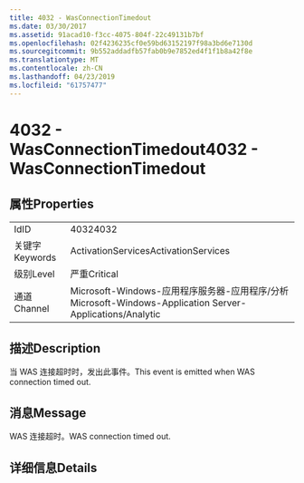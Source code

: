 ```yaml
---
title: 4032 - WasConnectionTimedout
ms.date: 03/30/2017
ms.assetid: 91acad10-f3cc-4075-804f-22c49131b7bf
ms.openlocfilehash: 02f4236235cf0e59bd63152197f98a3bd6e7130d
ms.sourcegitcommit: 9b552addadfb57fab0b9e7852ed4f1f1b8a42f8e
ms.translationtype: MT
ms.contentlocale: zh-CN
ms.lasthandoff: 04/23/2019
ms.locfileid: "61757477"
---
```

# <a name="4032---wasconnectiontimedout"></a><span data-ttu-id="325f8-102">4032 - WasConnectionTimedout</span><span class="sxs-lookup"><span data-stu-id="325f8-102">4032 - WasConnectionTimedout</span></span>
## <a name="properties"></a><span data-ttu-id="325f8-103">属性</span><span class="sxs-lookup"><span data-stu-id="325f8-103">Properties</span></span>  
  
|||  
|-|-|  
|<span data-ttu-id="325f8-104">Id</span><span class="sxs-lookup"><span data-stu-id="325f8-104">ID</span></span>|<span data-ttu-id="325f8-105">4032</span><span class="sxs-lookup"><span data-stu-id="325f8-105">4032</span></span>|  
|<span data-ttu-id="325f8-106">关键字</span><span class="sxs-lookup"><span data-stu-id="325f8-106">Keywords</span></span>|<span data-ttu-id="325f8-107">ActivationServices</span><span class="sxs-lookup"><span data-stu-id="325f8-107">ActivationServices</span></span>|  
|<span data-ttu-id="325f8-108">级别</span><span class="sxs-lookup"><span data-stu-id="325f8-108">Level</span></span>|<span data-ttu-id="325f8-109">严重</span><span class="sxs-lookup"><span data-stu-id="325f8-109">Critical</span></span>|  
|<span data-ttu-id="325f8-110">通道</span><span class="sxs-lookup"><span data-stu-id="325f8-110">Channel</span></span>|<span data-ttu-id="325f8-111">Microsoft-Windows-应用程序服务器-应用程序/分析</span><span class="sxs-lookup"><span data-stu-id="325f8-111">Microsoft-Windows-Application Server-Applications/Analytic</span></span>|  
  
## <a name="description"></a><span data-ttu-id="325f8-112">描述</span><span class="sxs-lookup"><span data-stu-id="325f8-112">Description</span></span>  
 <span data-ttu-id="325f8-113">当 WAS 连接超时时，发出此事件。</span><span class="sxs-lookup"><span data-stu-id="325f8-113">This event is emitted when WAS connection timed out.</span></span>  
  
## <a name="message"></a><span data-ttu-id="325f8-114">消息</span><span class="sxs-lookup"><span data-stu-id="325f8-114">Message</span></span>  
 <span data-ttu-id="325f8-115">WAS 连接超时。</span><span class="sxs-lookup"><span data-stu-id="325f8-115">WAS connection timed out.</span></span>  
  
## <a name="details"></a><span data-ttu-id="325f8-116">详细信息</span><span class="sxs-lookup"><span data-stu-id="325f8-116">Details</span></span>
